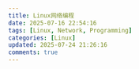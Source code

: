 ```yaml
---
title: Linux网络编程
date: 2025-07-16 22:54:16
tags: [Linux, Network, Programming]
categories: [Linux]
updated: 2025-07-24 21:26:16
comments: true
---
```

